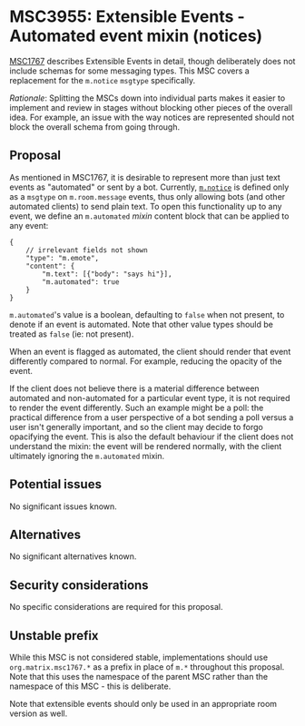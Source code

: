 # MSC3955: Extensible Events - Automated event mixin (notices)

[MSC1767](https://github.com/matrix-org/matrix-doc/pull/1767) describes Extensible Events in detail,
though deliberately does not include schemas for some messaging types. This MSC covers a replacement
for the `m.notice` `msgtype` specifically.

*Rationale*: Splitting the MSCs down into individual parts makes it easier to implement and review in
stages without blocking other pieces of the overall idea. For example, an issue with the way notices
are represented should not block the overall schema from going through.

## Proposal

As mentioned in MSC1767, it is desirable to represent more than just text events as "automated" or
sent by a bot. Currently, [`m.notice`](https://spec.matrix.org/v1.5/client-server-api/#mnotice) is
defined only as a `msgtype` on `m.room.message` events, thus only allowing bots (and other automated
clients) to send plain text. To open this functionality up to any event, we define an `m.automated`
*mixin* content block that can be applied to any event:

```json5
{
    // irrelevant fields not shown
    "type": "m.emote",
    "content": {
        "m.text": [{"body": "says hi"}],
        "m.automated": true
    }
}
```

`m.automated`'s value is a boolean, defaulting to `false` when not present, to denote if an event is
automated. Note that other value types should be treated as `false` (ie: not present).

When an event is flagged as automated, the client should render that event differently compared to
normal. For example, reducing the opacity of the event.

If the client does not believe there is a material difference between automated and non-automated for
a particular event type, it is not required to render the event differently. Such an example might be
a poll: the practical difference from a user perspective of a bot sending a poll versus a user isn't
generally important, and so the client may decide to forgo opacifying the event. This is also the
default behaviour if the client does not understand the mixin: the event will be rendered normally,
with the client ultimately ignoring the `m.automated` mixin.

## Potential issues

No significant issues known.

## Alternatives

No significant alternatives known.

## Security considerations

No specific considerations are required for this proposal.

## Unstable prefix

While this MSC is not considered stable, implementations should use `org.matrix.msc1767.*` as a prefix in
place of `m.*` throughout this proposal. Note that this uses the namespace of the parent MSC rather than
the namespace of this MSC - this is deliberate.

Note that extensible events should only be used in an appropriate room version as well.
